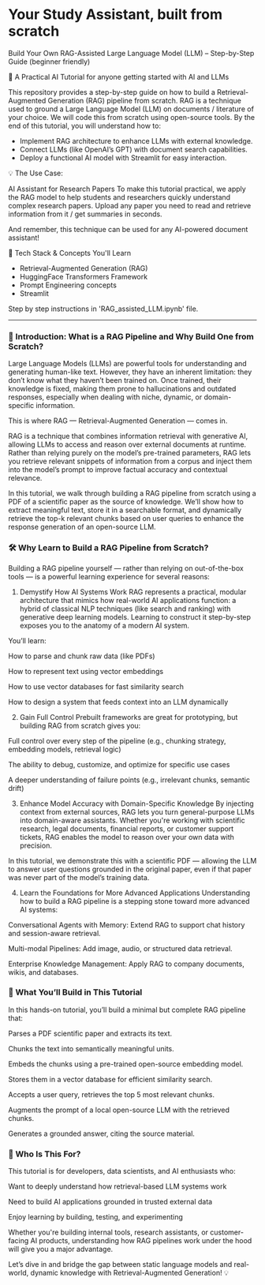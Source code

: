 # Your Study Assistant, built from scratch
Build Your Own RAG-Assisted Large Language Model (LLM) – Step-by-Step Guide (beginner friendly)

📖 A Practical AI Tutorial for anyone getting started with AI and LLMs

This repository provides a step-by-step guide on how to build a Retrieval-Augmented Generation (RAG) pipeline from scratch. RAG is a technique used to ground a Large Language Model (LLM) on documents / literature of your choice. We will code this from scratch using open-source tools. By the end of this tutorial, you will understand how to:

- Implement RAG architecture to enhance LLMs with external knowledge.
- Connect LLMs (like OpenAI’s GPT) with document search capabilities.
- Deploy a functional AI model with Streamlit for easy interaction.

💡 The Use Case: 

AI Assistant for Research Papers To make this tutorial practical, we apply the RAG model to help students and researchers quickly understand complex research papers. Upload any paper you need to read and retrieve information from it / get summaries in seconds.

And remember, this technique can be used for any AI-powered document assistant!

📌 Tech Stack & Concepts You'll Learn

- Retrieval-Augmented Generation (RAG)
- HuggingFace Transformers Framework
- Prompt Engineering concepts
- Streamlit

Step by step instructions in 'RAG_assisted_LLM.ipynb' file.
 ________________________________________________________________

### 🧠 Introduction: What is a RAG Pipeline and Why Build One from Scratch?
Large Language Models (LLMs) are powerful tools for understanding and generating human-like text. However, they have an inherent limitation: they don’t know what they haven’t been trained on. Once trained, their knowledge is fixed, making them prone to hallucinations and outdated responses, especially when dealing with niche, dynamic, or domain-specific information.

This is where RAG — Retrieval-Augmented Generation — comes in.

RAG is a technique that combines information retrieval with generative AI, allowing LLMs to access and reason over external documents at runtime. Rather than relying purely on the model’s pre-trained parameters, RAG lets you retrieve relevant snippets of information from a corpus and inject them into the model’s prompt to improve factual accuracy and contextual relevance.

In this tutorial, we walk through building a RAG pipeline from scratch using a PDF of a scientific paper as the source of knowledge. We’ll show how to extract meaningful text, store it in a searchable format, and dynamically retrieve the top-k relevant chunks based on user queries to enhance the response generation of an open-source LLM.

### 🛠️ Why Learn to Build a RAG Pipeline from Scratch?
Building a RAG pipeline yourself — rather than relying on out-of-the-box tools — is a powerful learning experience for several reasons:

1. Demystify How AI Systems Work
RAG represents a practical, modular architecture that mimics how real-world AI applications function: a hybrid of classical NLP techniques (like search and ranking) with generative deep learning models. Learning to construct it step-by-step exposes you to the anatomy of a modern AI system.

You’ll learn:

How to parse and chunk raw data (like PDFs)

How to represent text using vector embeddings

How to use vector databases for fast similarity search

How to design a system that feeds context into an LLM dynamically

2. Gain Full Control
Prebuilt frameworks are great for prototyping, but building RAG from scratch gives you:

Full control over every step of the pipeline (e.g., chunking strategy, embedding models, retrieval logic)

The ability to debug, customize, and optimize for specific use cases

A deeper understanding of failure points (e.g., irrelevant chunks, semantic drift)

3. Enhance Model Accuracy with Domain-Specific Knowledge
By injecting context from external sources, RAG lets you turn general-purpose LLMs into domain-aware assistants. Whether you're working with scientific research, legal documents, financial reports, or customer support tickets, RAG enables the model to reason over your own data with precision.

In this tutorial, we demonstrate this with a scientific PDF — allowing the LLM to answer user questions grounded in the original paper, even if that paper was never part of the model’s training data.

4. Learn the Foundations for More Advanced Applications
Understanding how to build a RAG pipeline is a stepping stone toward more advanced AI systems:

Conversational Agents with Memory: Extend RAG to support chat history and session-aware retrieval.

Multi-modal Pipelines: Add image, audio, or structured data retrieval.

Enterprise Knowledge Management: Apply RAG to company documents, wikis, and databases.

### 🚀 What You’ll Build in This Tutorial
In this hands-on tutorial, you’ll build a minimal but complete RAG pipeline that:

Parses a PDF scientific paper and extracts its text.

Chunks the text into semantically meaningful units.

Embeds the chunks using a pre-trained open-source embedding model.

Stores them in a vector database for efficient similarity search.

Accepts a user query, retrieves the top 5 most relevant chunks.

Augments the prompt of a local open-source LLM with the retrieved chunks.

Generates a grounded answer, citing the source material.

### 🎯 Who Is This For?
This tutorial is for developers, data scientists, and AI enthusiasts who:

Want to deeply understand how retrieval-based LLM systems work

Need to build AI applications grounded in trusted external data

Enjoy learning by building, testing, and experimenting

Whether you're building internal tools, research assistants, or customer-facing AI products, understanding how RAG pipelines work under the hood will give you a major advantage.




Let’s dive in and bridge the gap between static language models and real-world, dynamic knowledge with Retrieval-Augmented Generation! 💡